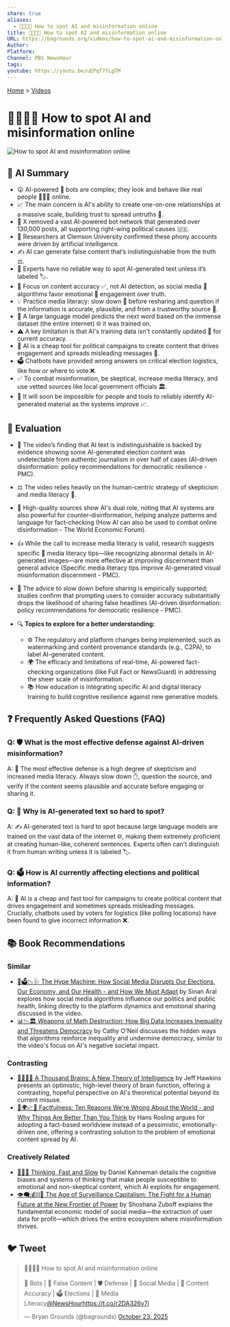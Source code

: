 ```yaml
---
share: true
aliases:
  - 🤖👀❌📰 How to spot AI and misinformation online
title: 🤖👀❌📰 How to spot AI and misinformation online
URL: https://bagrounds.org/videos/how-to-spot-ai-and-misinformation-online
Author:
Platform:
Channel: PBS NewsHour
tags:
youtube: https://youtu.be/uEPqf7fLgTM
---
```

[Home](../index.md) > [Videos](./index.md)  
# 🤖👀❌📰 How to spot AI and misinformation online  
![How to spot AI and misinformation online](https://youtu.be/uEPqf7fLgTM)  
  
## 🤖 AI Summary  
  
* 😮 AI-powered 🤖 bots are complex; they look and behave like real people 🧑‍🤝‍🧑 online.  
* 📈 The main concern is AI's ability to create one-on-one relationships at a massive scale, building trust to spread untruths 🤥.  
* 📝 X removed a vast AI-powered bot network that generated over 130,000 posts, all supporting right-wing political causes 🇺🇸.  
* 🧠 Researchers at Clemson University confirmed these phony accounts were driven by artificial intelligence.  
* ✍️ AI can generate false content that’s indistinguishable from the truth ⚖️.  
* 🚫 Experts have no reliable way to spot AI-generated text unless it’s labeled 🏷️.  
* 🛑 Focus on content accuracy ✅, not AI detection, as social media 📱 algorithms favor emotional 💖 engagement over truth.  
* 💡 Practice media literacy: slow down 🐢 before resharing and question if the information is accurate, plausible, and from a trustworthy source 📰.  
* 🧠 A large language model predicts the next word based on the immense dataset (the entire internet) 🌐 it was trained on.  
* ⚠️ A key limitation is that AI's training data isn't constantly updated 📅 for current accuracy.  
* 💸 AI is a cheap tool for political campaigns to create content that drives engagement and spreads misleading messages 📢.  
* 🗳️ Chatbots have provided wrong answers on critical election logistics, like how or where to vote ❌.  
* ✅ To combat misinformation, be skeptical, increase media literacy, and use vetted sources like local government officials 🏛️.  
* 🔮 It will soon be impossible for people and tools to reliably identify AI-generated material as the systems improve 📈.  
  
## 🤔 Evaluation  
  
* 🤯 The video’s finding that AI text is indistinguishable is backed by evidence showing some AI-generated election content was undetectable from authentic journalism in over half of cases (AI-driven disinformation: policy recommendations for democratic resilience - PMC).  
* ⚖️ The video relies heavily on the human-centric strategy of skepticism and media literacy 📖.  
* 🤖 High-quality sources show AI's dual role, noting that AI systems are also powerful for counter-disinformation, helping analyze patterns and language for fact-checking (How AI can also be used to combat online disinformation - The World Economic Forum).  
* 👍 While the call to increase media literacy is valid, research suggests specific 🎯 media literacy tips—like recognizing abnormal details in AI-generated images—are more effective at improving discernment than general advice (Specific media literacy tips improve AI-generated visual misinformation discernment - PMC).  
* 🎯 The advice to slow down before sharing is empirically supported; studies confirm that prompting users to consider accuracy substantially drops the likelihood of sharing false headlines (AI-driven disinformation: policy recommendations for democratic resilience - PMC).  
  
* 🔍 **Topics to explore for a better understanding:**  
    * ⚙️ The regulatory and platform changes being implemented, such as watermarking and content provenance standards (e.g., C2PA), to label AI-generated content.  
    * 🌍 The efficacy and limitations of real-time, AI-powered fact-checking organizations (like Full Fact or NewsGuard) in addressing the sheer scale of misinformation.  
    * 📚 How education is integrating specific AI and digital literacy training to build cognitive resilience against new generative models.  
  
## ❓ Frequently Asked Questions (FAQ)  
  
### Q: 🛡️ What is the most effective defense against AI-driven misinformation?  
A: 🧠 The most effective defense is a high degree of skepticism and increased media literacy. Always slow down ✋, question the source, and verify if the content seems plausible and accurate before engaging or sharing it.  
  
### Q: 💬 Why is AI-generated text so hard to spot?  
A: ✍️ AI-generated text is hard to spot because large language models are trained on the vast data of the internet 🌐, making them extremely proficient at creating human-like, coherent sentences. Experts often can't distinguish it from human writing unless it is labeled 🏷️.  
  
### Q: 🗳️ How is AI currently affecting elections and political information?  
A: 📡 AI is a cheap and fast tool for campaigns to create political content that drives engagement and sometimes spreads misleading messages. Crucially, chatbots used by voters for logistics (like polling locations) have been found to give incorrect information ❌.  
  
## 📚 Book Recommendations  
  
### **Similar**  
  
* [📱🗳️📉🩺 The Hype Machine: How Social Media Disrupts Our Elections, Our Economy, and Our Health - and How We Must Adapt](../books/the-hype-machine-how-social-media-disrupts-our-elections-our-economy-and-our-health-and-how-we-must-adapt.md) by Sinan Aral explores how social media algorithms influence our politics and public health, linking directly to the platform dynamics and emotional sharing discussed in the video.  
* [📊📉🏛️ Weapons of Math Destruction: How Big Data Increases Inequality and Threatens Democracy](../books/weapons-of-math-destruction-how-big-data-increases-inequality-and-threatens-democracy.md) by Cathy O'Neil discusses the hidden ways that algorithms reinforce inequality and undermine democracy, similar to the video's focus on AI's negative societal impact.  
  
### **Contrasting**  
  
* [🧠🧠🧠🧠 A Thousand Brains: A New Theory of Intelligence](../books/a-thousand-brains.md) by Jeff Hawkins presents an optimistic, high-level theory of brain function, offering a contrasting, hopeful perspective on AI's theoretical potential beyond its current misuse.  
* [🤔🌍📈✅ Factfulness: Ten Reasons We're Wrong About the World - and Why Things Are Better Than You Think](../books/factfulness.md) by Hans Rosling argues for adopting a fact-based worldview instead of a pessimistic, emotionally-driven one, offering a contrasting solution to the problem of emotional content spread by AI.  
  
### **Creatively Related**  
  
* [🤔🐇🐢 Thinking, Fast and Slow](../books/thinking-fast-and-slow.md) by Daniel Kahneman details the cognitive biases and systems of thinking that make people susceptible to emotional and non-skeptical content, which AI exploits for engagement.  
* [👁️‍🗨️💰⛓️👤 The Age of Surveillance Capitalism: The Fight for a Human Future at the New Frontier of Power](../books/the-age-of-surveillance-capitalism.md) by Shoshana Zuboff explains the fundamental economic model of social media—the extraction of user data for profit—which drives the entire ecosystem where misinformation thrives.  
  
## 🐦 Tweet  
<blockquote class="twitter-tweet" data-theme="dark"><p lang="en" dir="ltr">🤖👀❌📰 How to spot AI and misinformation online<br><br>🤖 Bots | 📝 False Content | 🛡️ Defense | 📱 Social Media | 🍎 Content Accuracy | 🗳️ Elections | 📰 Media Literacy<a href="https://twitter.com/NewsHour?ref_src=twsrc%5Etfw">@NewsHour</a><a href="https://t.co/r2DA326v7i">https://t.co/r2DA326v7i</a></p>&mdash; Bryan Grounds (@bagrounds) <a href="https://twitter.com/bagrounds/status/1981501505908986003?ref_src=twsrc%5Etfw">October 23, 2025</a></blockquote> <script async src="https://platform.twitter.com/widgets.js" charset="utf-8"></script>